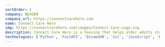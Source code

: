 ```yaml
---
sortOrder: 1
company: NEXGEN
company_url: https://connectcarehero.com
name: Connect Care Hero
img: https://connectcarehero.com/images/Connect-Care-Logo.svg
description: Connect Care Hero is a housing that helps older adults stay socially engaged through relevant live activity programming to help combat social isolation and promote healthy aging
technologies: ['Python', 'FastAPI', 'DinamoDB', 'Git', 'JavaScript', 'React.js', 'AWS', 'Tailwind', 'Next.js']
---
```

